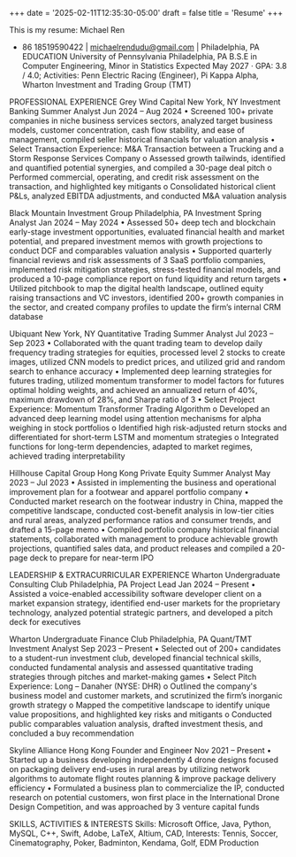 +++
date = '2025-02-11T12:35:30-05:00'
draft = false
title = 'Resume'
+++

This is my resume: 
Michael Ren
+ 86 18519590422 | michaelrendudu@gmail.com | Philadelphia, PA
EDUCATION
University of Pennsylvania	Philadelphia, PA
B.S.E in Computer Engineering, Minor in Statistics	Expected May 2027
·	GPA: 3.8 / 4.0; Activities: Penn Electric Racing (Engineer), Pi Kappa Alpha, Wharton Investment and Trading Group (TMT) 

PROFESSIONAL EXPERIENCE
Grey Wind Capital	New York, NY
Investment Banking Summer Analyst	Jun 2024 – Aug 2024
•	Screened 100+ private companies in niche business services sectors, analyzed target business models, customer concentration, cash flow stability, and ease of management, compiled seller historical financials for valuation analysis
•	Select Transaction Experience: M&A Transaction between a Trucking and a Storm Response Services Company 
o	Assessed growth tailwinds, identified and quantified potential synergies, and compiled a 30-page deal pitch 
o	Performed commercial, operating, and credit risk assessment on the transaction, and highlighted key mitigants 
o	Consolidated historical client P&Ls, analyzed EBITDA adjustments, and conducted M&A valuation analysis 

Black Mountain Investment Group 	Philadelphia, PA
Investment Spring Analyst	Jan 2024 – May 2024
•	Assessed 50+ deep tech and blockchain early-stage investment opportunities, evaluated financial health and market potential, and prepared investment memos with growth projections to conduct DCF and comparables valuation analysis 
•	Supported quarterly financial reviews and risk assessments of 3 SaaS portfolio companies, implemented risk mitigation strategies, stress-tested financial models, and produced a 10-page compliance report on fund liquidity and return targets
•	Utilized pitchbook to map the digital health landscape, outlined equity raising transactions and VC investors, identified 200+ growth companies in the sector, and created company profiles to update the firm’s internal CRM database 

Ubiquant	New York, NY
Quantitative Trading Summer Analyst	Jul 2023 – Sep 2023
•	Collaborated with the quant trading team to develop daily frequency trading strategies for equities, processed level 2 stocks to create images, utilized CNN models to predict prices, and utilized grid and random search to enhance accuracy 
•	Implemented deep learning strategies for futures trading, utilized momentum transformer to model factors for futures optimal holding weights, and achieved an annualized return of 40%, maximum drawdown of 28%, and Sharpe ratio of 3
•	Select Project Experience: Momentum Transformer Trading Algorithm
o	Developed an advanced deep learning model using attention mechanisms for alpha weighing in stock portfolios 
o	Identified high risk-adjusted return stocks and differentiated for short-term LSTM and momentum strategies
o	Integrated functions for long-term dependencies, adapted to market regimes, achieved trading interpretability 

Hillhouse Capital Group	Hong Kong
Private Equity Summer Analyst	May 2023 – Jul 2023
•	Assisted in implementing the business and operational improvement plan for a footwear and apparel portfolio company
•	Conducted market research on the footwear industry in China, mapped the competitive landscape, conducted cost-benefit analysis in low-tier cities and rural areas, analyzed performance ratios and consumer trends, and drafted a 15-page memo
•	Compiled portfolio company historical financial statements, collaborated with management to produce achievable growth projections, quantified sales data, and product releases and compiled a 20-page deck to prepare for near-term IPO 

LEADERSHIP & EXTRACURRICULAR EXPERIENCE
Wharton Undergraduate Consulting Club	Philadelphia, PA
Project Lead	Jan 2024 – Present
•	Assisted a voice-enabled accessibility software developer client on a market expansion strategy, identified end-user markets for the proprietary technology, analyzed potential strategic partners, and developed a pitch deck for executives

Wharton Undergraduate Finance Club	Philadelphia, PA
Quant/TMT Investment Analyst	Sep 2023 – Present
•	Selected out of 200+ candidates to a student-run investment club, developed financial technical skills, conducted fundamental analysis and assessed quantitative trading strategies through pitches and market-making games
•	Select Pitch Experience: Long – Danaher (NYSE: DHR)
o	Outlined the company's business model and customer markets, and scrutinized the firm’s inorganic growth strategy
o	Mapped the competitive landscape to identify unique value propositions, and highlighted key risks and mitigants
o	Conducted public comparables valuation analysis, drafted investment thesis, and concluded a buy recommendation

Skyline Alliance	Hong Kong
Founder and Engineer	Nov 2021 – Present
•	Started up a business developing independently 4 drone designs focused on packaging delivery end-uses in rural areas by utilizing network algorithms to automate flight routes planning & improve package delivery efficiency 
•	Formulated a business plan to commercialize the IP, conducted research on potential customers, won first place in the International Drone Design Competition, and was approached by 3 venture capital funds

SKILLS, ACTIVITIES & INTERESTS
Skills: Microsoft Office, Java, Python, MySQL, C++, Swift, Adobe, LaTeX, Altium, CAD, 
Interests: Tennis, Soccer, Cinematography, Poker, Badminton, Kendama, Golf, EDM Production


